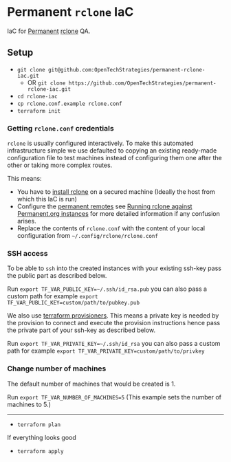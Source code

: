 # Permanent `rclone` IaC

IaC for [Permanent](https://permanent.org) [rclone](https://github.com/PermanentOrg/Sftp-service) QA.

## Setup

- `git clone git@github.com:OpenTechStrategies/permanent-rclone-iac.git`
    - OR `git clone https://github.com/OpenTechStrategies/permanent-rclone-iac.git`
- `cd rclone-iac`
- `cp rclone.conf.example rclone.conf`
- `terraform init`

### Getting `rclone.conf` credentials

`rclone` is usually configured interactively. To make this automated infrastructure simple we use defaulted to copying an existing ready-made configuration file to test machines instead of configuring them one after the other or taking more complex routes.

This means:

- You have to [install rclone](https://rclone.org/install/) on a secured machine (Ideally the host from which this IaC is run)
- Configure the [permanent remotes](https://rclone.org/remote_setup/) see [Running rclone against Permanent.org instances](https://github.com/permanentOrg/sftp-service/#running-rclone-against-permanentorg-instances) for more detailed information if any confusion arises.
- Replace the contents of `rclone.conf` with the content of your local configuration from `~/.config/rclone/rclone.conf`
### SSH access

To be able to `ssh` into the created instances with your existing ssh-key pass the public part as described below.

Run `export TF_VAR_PUBLIC_KEY=~/.ssh/id_rsa.pub` you can also pass a custom path for example  `export TF_VAR_PUBLIC_KEY=custom/path/to/pubkey.pub`

We also use [terraform provisioners](). This means a private key is needed by the provision to connect and execute the provision instructions hence pass the private part of your ssh-key as described below.

Run `export TF_VAR_PRIVATE_KEY=~/.ssh/id_rsa` you can also pass a custom path for example `export TF_VAR_PRIVATE_KEY=custom/path/to/privkey`

### Change number of machines

The default number of machines that would be created is 1.

Run `export TF_VAR_NUMBER_OF_MACHINES=5` (This example sets the number of machines to 5.)

---
- `terraform plan`

If everything looks good

- `terraform apply`